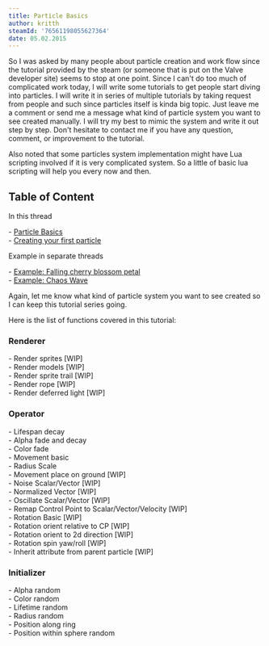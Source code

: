 ```yaml
---
title: Particle Basics
author: kritth
steamId: '76561198055627364'
date: 05.02.2015
---
```


<p>
So I was asked by many people about particle creation and work flow since the tutorial provided by the steam (or someone that is put on the Valve developer site) seems to stop at one point. Since I can't do too much of complicated work today, I will write some tutorials to get people start diving into particles. I will write it in series of multiple tutorials by taking request from people and such since particles itself is kinda big topic. Just leave me a comment or send me a message what kind of particle system you want to see created manually. I will try my best to mimic the system and write it out step by step. Don't hesitate to contact me if you have any question, comment, or improvement to the tutorial.
</p>
<p>
Also noted that some particles system implementation might have Lua scripting involved if it is very complicated system. So a little of basic lua scripting will help you every now and then.
</p>
<h2>Table of Content</h2>
<p>In this thread</p>
- <a href="#particle_basics">Particle Basics</a><br />
- <a href="#first_particle">Creating your first particle</a>
<p>Example in separate threads</p>
- <a href="/articles/particles-creation-series-falling-cherry-blossom-petal-for-spring-mood">Example: Falling cherry blossom petal</a><br />
- <a href="/articles/particles-creation-series-chaos-wave">Example: Chaos Wave</a>
<p>
Again, let me know what kind of particle system you want to see created so I can keep this tutorial series going.
</p>
<p>
Here is the list of functions covered in this tutorial:
</p>
<h3>Renderer</h3>
- Render sprites [WIP]<br />
- Render models [WIP]<br />
- Render sprite trail [WIP]<br />
- Render rope [WIP]<br />
- Render deferred light [WIP]<br />
<h3>Operator</h3>
- Lifespan decay<br />
- Alpha fade and decay<br />
- Color fade<br />
- Movement basic<br />
- Radius Scale<br />
- Movement place on ground [WIP]<br />
- Noise Scalar/Vector [WIP]<br />
- Normalized Vector [WIP]<br />
- Oscillate Scalar/Vector [WIP]<br />
- Remap Control Point to Scalar/Vector/Velocity [WIP]<br />
- Rotation Basic [WIP]<br />
- Rotation orient relative to CP [WIP]<br />
- Rotation orient to 2d direction [WIP]<br />
- Rotation spin yaw/roll [WIP]<br />
- Inherit attribute from parent particle [WIP]<br />
<h3>Initializer</h3>
- Alpha random<br />
- Color random<br />
- Lifetime random<br />
- Radius random<br />
- Position along ring<br />
- Position within sphere random<br />
